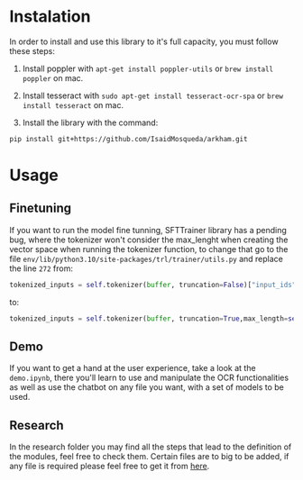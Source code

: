 # Instalation
In order to install and use this library to it's full capacity, you must follow these steps:
1. Install poppler with `apt-get install poppler-utils` or `brew install poppler` on mac.
2. Install tesseract with `sudo apt-get install tesseract-ocr-spa` or `brew install tesseract` on mac.

3. Install the library with the command:
```bash
pip install git+https://github.com/IsaidMosqueda/arkham.git
```

# Usage
## Finetuning
If you want to run the model fine tunning, SFTTrainer library has a pending bug, where the tokenizer
won't consider the max_lenght when creating the vector space when running the tokenizer function, 
to change that go to the file `env/lib/python3.10/site-packages/trl/trainer/utils.py`  and replace 
the line `272` from:

```python
tokenized_inputs = self.tokenizer(buffer, truncation=False)["input_ids"]
```

to:
```python
tokenized_inputs = self.tokenizer(buffer, truncation=True,max_length=self.seq_length)["input_ids"]
```

## Demo
If you want to get a hand at the user experience, take a look at the `demo.ipynb`, there you'll learn to use and manipulate the OCR
functionalities as well as use the chatbot on any file you want, with a set of models to be used.

## Research
In the research folder you may find all the steps that lead to the definition of the modules, feel free to check them. Certain files are 
to big to be added, if any file is required please feel free to get it from [here](https://drive.google.com/drive/folders/15VJ6cmEudKIdbpz6Je8InFuVsz6vsvyy?usp=sharing).
